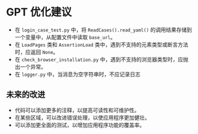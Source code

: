 # GPT 优化建议

* 在 `login_case_test.py` 中，将 `ReadCases().read_yaml()` 的调用结果存储到一个变量中，从配置文件中读取 `base_url`。
* 在 `LoadPages` 类和 `AssertionLoad` 类中，遇到不支持的元素类型或断言方法时，应返回 `None`。
* 在 `check_browser_installation.py` 中，遇到不支持的浏览器类型时，应抛出一个异常。
* 在 `logger.py` 中，当消息为空字符串时，不应记录日志

## 未来的改进

* 代码可以添加更多的注释，以提高可读性和可维护性。
* 在某些区域，可以改进错误处理，以使应用程序更加健壮。
* 可以添加更全面的测试，以增加应用程序功能的覆盖率。